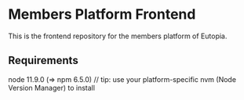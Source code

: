 # Members Platform Frontend

This is the frontend repository for the members platform of Eutopia.

## Requirements

node 11.9.0 (=> npm 6.5.0) // tip: use your platform-specific nvm (Node Version Manager) to install

